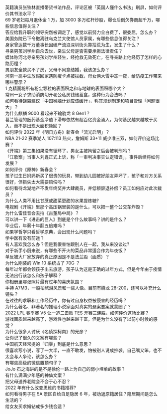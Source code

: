 英籍演员张铁林直播带货书法作品，评论区被「英国人懂什么书法」刷屏，如何评价其书法水平？  
69 岁老妇每月退休金 1 万，加 3000 多万杠杆炒股，爆仓后倒欠券商超千万，哪些信息值得关注？  
答应给我升职的领导突然被调走了，感觉以前努力全白费了，很委屈，怎么办？  
美国务院已下令撤离驻乌克兰大使馆人员家属，有哪些信息值得关注？  
身家曾达数千万董事长因破产流浪深圳街头靠拾荒为生，发生了什么？  
寻亲男孩刘学州自杀去世，亲生父母是否需要承担法律责任？  
媒体称河北寻亲男孩刘学州轻生，经抢救无效死亡，在寻亲路上他经历了怎样的心路历程？  
男朋友全款买不了房，父母不同意结婚，我该怎么办？  
河南一高中生放假回家遇防疫卡点被拦截，母女俩大雪中冻一夜，给防疫工作带来哪些警示？  
1 克精面粉所有粉尘颗粒的表面积之和与地球的表面积哪个大？  
常州一女子求助消防切开老公私房钱储蓄盒，这种行为合法吗？  
如何看待饶毅建议「中国猴脑计划应该缓行」，称其规划制定和项目管理「问题很大」？  
为什么麒麟 9000 看起来不输骁龙 8 Gen1？  
葛兰管理的医药基金净值下滑却依然有超百亿资金涌入，为何基民越来越敢于买入，而不是出现大面积赎回？  
如何评价 2022 年《明日方舟》新春会「流光启明」？  
NBA 21-22 赛季湖人 107:113 热火，詹姆斯 33+11 威少准三双，如何评价这场比赛？  
《开端》第三集如果没有循环了，男女主被拘留之后会被判刑吗？  
「江歌案」当事人刘鑫正式上诉，称「一审判决事实认定错误」，事件后续将如何发展？  
如何评价《原神》新春会？  
孩子过生日妈妈新买了很贵的玩具，带到幼儿园被好朋友弄坏了，孩子和对方关系很好，但损失太大需要赔偿吗？  
如何看待龙湖地产不发年终奖并大肆裁员，并低额辞退补偿？员工如何应对此次裁员？  
为什么人类不用比甘蔗或甜菜更甜的水果提炼糖?  
电视剧《开端》里那个高压锅里装的是什么，可以把一整个公交车炸毁？  
为什么雷佳音会去拍《古董局中局》？  
可以讲一下《进击的巨人》到底是个什么故事吗？讲的是什么？  
毕业后，年薪十年翻五倍难吗？  
如果学哲学只看哲学原典，会出现什么问题吗？  
学中医有没有前途？  
有人喜欢我怎么办？但是我很害怕跟别人在一起，我从来没谈过?  
对于新手小厨来说，有哪些不开火的菜品非常适合作为年夜饭？  
单反被大厂家放弃的真正原因是不是法兰距（画质）？  
为什么刚装的 Win 10 系统占了 70G ？  
每年过年都会领孩子出去旅游，孩子认为这是正确的过年方式，但是今年由于疫情无法出行该怎么和孩子解释？  
你相册里哪张照片最有过年的喜庆氛围？  
手持 A7M3，一般拍旅游风景和一些人像。目前有腾龙 28-200，还可以补充什么镜头？  
在过往的求职和工作经历中，你有过自身权益被侵害的经历吗？  
为什么著名、非著名的推理小说家面对真实的悬案要案就蒙圈了？  
2022 LPL 春季赛 V5 让一追二击败 TES 开赛三连胜，如何评价这场比赛？  
游戏画质越来越高了，游戏性也越来越丰富，但是为什么没有了以前小时候的感觉？  
为什么很多人讨厌《名侦探柯南》的光彦？  
让你记了很久的文案有哪些？  
中国航天经常提的「归零」到底是什么意思？  
很喜欢写小说，写了一大半，一直不敢发，怕被别人说成抄袭。自己嘴又笨，也不太会与人争论，该怎么办？  
有哪些高级的微信置顶句子？  
JoJo 石之海讲的是不是徐伦一路上为自己的弱小埋单的故事？  
有什么满满少年感的神仙文案？  
把父母送养老院会不会于心不忍？  
2022 年有什么改变思维的书籍推荐?  
如何看待男子在 5A 景区自给自足隐居 6 年，被劝返原籍居住？隐居期间是怎么生活的？  
给女友买求婚钻戒多少钱合适？  
